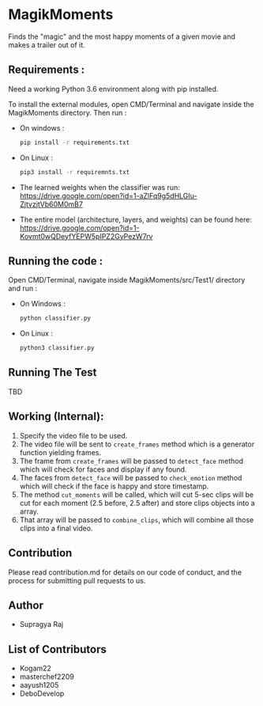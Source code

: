 # **MagikMoments**

Finds the "magic" and the most happy moments of a given movie and makes a trailer out of it.


## Requirements :

Need a working Python 3.6 environment along with pip installed. 

To install the external modules, open CMD/Terminal and navigate inside the MagikMoments directory.
Then run :
* On windows :
    ```bash
    pip install -r requirements.txt
    ```

* On Linux :
    ```bash
    pip3 install -r requiremnts.txt 
    ```

 * The learned weights when the classifier was run: https://drive.google.com/open?id=1-aZlFq9g5dHLGIu-ZjtvzjtVb60M0mB7
 * The entire model (architecture, layers, and weights) can be found here: https://drive.google.com/open?id=1-Kovmt0wQDeyfYEPW5pIPZ2GyPezW7rv

## Running the code :

Open CMD/Terminal, navigate inside MagikMoments/src/Test1/ directory and run :
* On Windows :
    ```bash
    python classifier.py
    ``` 
* On Linux :
    ```bash
    python3 classifier.py
    ```

## Running The Test

TBD

## Working (Internal):

1. Specify the video file to be used.
2. The video file will be sent to `create_frames` method which is a generator function yielding frames.
3. The frame from `create_frames` will be passed to `detect_face` method which will check for faces and display if any found.
4. The faces from `detect_face` will be passed to `check_emotion` method which will check if the face is happy and store timestamp.
5. The method `cut_moments` will be called, which will cut 5-sec clips will be cut for each moment (2.5 before, 2.5 after) and store clips objects into a array.
6. That array will be passed to `combine_clips`, which will combine all those clips into a final video.

## Contribution 

Please read contribution.md for details on our code of conduct, and the process for submitting pull requests to us.

## Author

- Supragya Raj

## List of Contributors
- Kogam22
- masterchef2209
- aayush1205
- DeboDevelop
